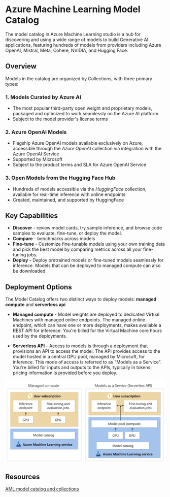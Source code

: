 # Azure Machine Learning Model Catalog

The model catalog in Azure Machine Learning studio is a hub for discovering and using a wide range of models to build Generative AI applications, featuring hundreds of models from providers including Azure OpenAI, Mistral, Meta, Cohere, NVIDIA, and Hugging Face.

## Overview

Models in the catalog are organized by Collections, with three primary types:

### 1. Models Curated by Azure AI

- The most popular third-party open weight and proprietary models, packaged and optimized to work seamlessly on the Azure AI platform
- Subject to the model provider's license terms

### 2. Azure OpenAI Models

- Flagship Azure OpenAI models available exclusively on Azure, accessible through the *Azure OpenAI* collection via integration with the Azure OpenAI Service
- Supported by Microsoft
- Subject to the product terms and SLA for Azure OpenAI Service

### 3. Open Models from the Hugging Face Hub

- Hundreds of models accessible via the *HuggingFace* collection, available for real-time inference with online endpoints
- Created, maintained, and supported by HuggingFace


## Key Capabilities

- **Discover** - review model cards, try sample inference, and browse code samples to evaluate, fine-tune, or deploy the model.
- **Compare** - benchmarks across models
- **Fine-tune** - Customize fine-tunable models using your own training data and pick the best model by comparing metrics across all your fine-tuning jobs.
- **Deploy** - Deploy pretrained models or fine-tuned models seamlessly for inference. Models that can be deployed to managed compute can also be downloaded.

## Deployment Options

The Model Catalog offers two distinct ways to deploy models: **managed compute** and **serverless api**

- **Managed compute** - Model weights are deployed to dedicated Virtual Machines with managed online endpoints. The managed online endpoint, which can have one or more deployments, makes available a REST API for inference. You're billed for the Virtual Machine core hours used by the deployments.

- **Serverless API** - Access to models is through a deployment that provisions an API to access the model. The API provides access to the model hosted in a central GPU pool, managed by Microsoft, for inference. This mode of access is referred to as "Models as a Service". You're billed for inputs and outputs to the APIs, typically in tokens; pricing information is provided before you deploy.


![Model catelog compute options](../00-assets/images/aml_model_catelog_compute_options.png "Model catelog compute options")

## Resources

[AML model catelog and collections](https://learn.microsoft.com/en-us/azure/machine-learning/concept-model-catalog?view=azureml-api-2)
